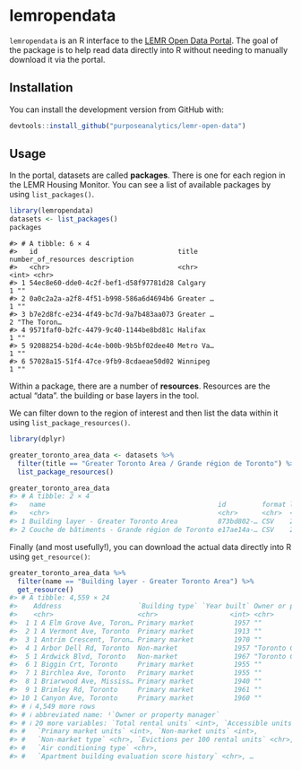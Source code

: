 
<!-- README.md is generated from README.Rmd. Please edit that file -->

# lemropendata

`lemropendata` is an R interface to the [LEMR Open Data
Portal](http://20.220.163.227). The goal of the package is to help read
data directly into R without needing to manually download it via the
portal.

## Installation

You can install the development version from GitHub with:

``` r
devtools::install_github("purposeanalytics/lemr-open-data")
```

## Usage

In the portal, datasets are called **packages**. There is one for each
region in the LEMR Housing Monitor. You can see a list of available
packages by using `list_packages()`.

``` r
library(lemropendata)
datasets <- list_packages()
packages
```

    #> # A tibble: 6 × 4
    #>   id                                   title     number_of_resources description
    #>   <chr>                                <chr>                   <int> <chr>      
    #> 1 54ec8e60-dde0-4c2f-bef1-d58f97781d28 Calgary                     1 ""         
    #> 2 0a0c2a2a-a2f8-4f51-b998-586a6d4694b6 Greater …                   1 ""         
    #> 3 b7e2d8fc-e234-4f49-bc7d-9a7b483aa073 Greater …                   2 "The Toron…
    #> 4 9571faf0-b2fc-4479-9c40-1144be8bd81c Halifax                     1 ""         
    #> 5 92088254-b20d-4c4e-b00b-9b5bf02dee40 Metro Va…                   1 ""         
    #> 6 57028a15-51f4-47ce-9fb9-8cdaeae50d02 Winnipeg                    1 ""

Within a package, there are a number of **resources**. Resources are the
actual “data”. the building or base layers in the tool.

We can filter down to the region of interest and then list the data
within it using `list_package_resources()`.

``` r
library(dplyr)

greater_toronto_area_data <- datasets %>%
  filter(title == "Greater Toronto Area / Grande région de Toronto") %>%
  list_package_resources()

greater_toronto_area_data
#> # A tibble: 2 × 4
#>   name                                           id         format last_modified
#>   <chr>                                          <chr>      <chr>  <date>       
#> 1 Building layer - Greater Toronto Area          873bd802-… CSV    2024-03-04   
#> 2 Couche de bâtiments - Grande région de Toronto e17ae14a-… CSV    2024-03-04
```

Finally (and most usefully!), you can download the actual data directly
into R using `get_resource()`:

``` r
greater_toronto_area_data %>%
  filter(name == "Building layer - Greater Toronto Area") %>%
  get_resource()
#> # A tibble: 4,559 × 24
#>    Address                   `Building type` `Year built` Owner or property ma…¹
#>    <chr>                     <chr>                  <int> <chr>                 
#>  1 1 A Elm Grove Ave, Toron… Primary market          1957 ""                    
#>  2 1 A Vermont Ave, Toronto  Primary market          1913 ""                    
#>  3 1 Antrim Crescent, Toron… Primary market          1970 ""                    
#>  4 1 Arbor Dell Rd, Toronto  Non-market              1957 "Toronto Community Ho…
#>  5 1 Ardwick Blvd, Toronto   Non-market              1967 "Toronto Community Ho…
#>  6 1 Biggin Crt, Toronto     Primary market          1955 ""                    
#>  7 1 Birchlea Ave, Toronto   Primary market          1955 ""                    
#>  8 1 Briarwood Ave, Mississ… Primary market          1940 ""                    
#>  9 1 Brimley Rd, Toronto     Primary market          1961 ""                    
#> 10 1 Canyon Ave, Toronto     Primary market          1960 ""                    
#> # ℹ 4,549 more rows
#> # ℹ abbreviated name: ¹​`Owner or property manager`
#> # ℹ 20 more variables: `Total rental units` <int>, `Accessible units` <int>,
#> #   `Primary market units` <int>, `Non-market units` <int>,
#> #   `Non-market type` <chr>, `Evictions per 100 rental units` <chr>,
#> #   `Air conditioning type` <chr>,
#> #   `Apartment building evaluation score history` <chr>, …
```
